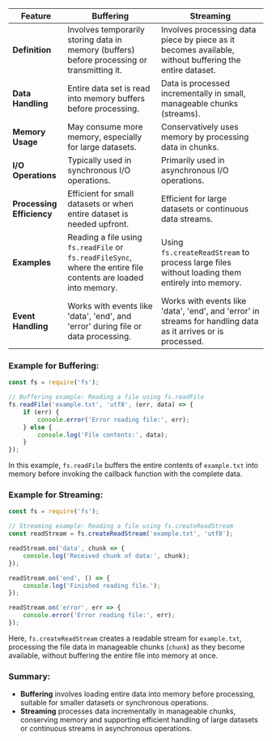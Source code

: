 | Feature                 | Buffering                                                   | Streaming                                                   |
|-------------------------|--------------------------------------------------------------|--------------------------------------------------------------|
| **Definition**          | Involves temporarily storing data in memory (buffers) before processing or transmitting it. | Involves processing data piece by piece as it becomes available, without buffering the entire dataset. |
| **Data Handling**       | Entire data set is read into memory buffers before processing. | Data is processed incrementally in small, manageable chunks (streams). |
| **Memory Usage**        | May consume more memory, especially for large datasets.      | Conservatively uses memory by processing data in chunks.      |
| **I/O Operations**      | Typically used in synchronous I/O operations.                | Primarily used in asynchronous I/O operations.               |
| **Processing Efficiency**| Efficient for small datasets or when entire dataset is needed upfront. | Efficient for large datasets or continuous data streams.     |
| **Examples**            | Reading a file using `fs.readFile` or `fs.readFileSync`, where the entire file contents are loaded into memory. | Using `fs.createReadStream` to process large files without loading them entirely into memory. |
| **Event Handling**      | Works with events like 'data', 'end', and 'error' during file or data processing. | Works with events like 'data', 'end', and 'error' in streams for handling data as it arrives or is processed. |

### Example for Buffering:

```javascript
const fs = require('fs');

// Buffering example: Reading a file using fs.readFile
fs.readFile('example.txt', 'utf8', (err, data) => {
    if (err) {
        console.error('Error reading file:', err);
    } else {
        console.log('File contents:', data);
    }
});
```

In this example, `fs.readFile` buffers the entire contents of `example.txt` into memory before invoking the callback function with the complete data.

### Example for Streaming:

```javascript
const fs = require('fs');

// Streaming example: Reading a file using fs.createReadStream
const readStream = fs.createReadStream('example.txt', 'utf8');

readStream.on('data', chunk => {
    console.log('Received chunk of data:', chunk);
});

readStream.on('end', () => {
    console.log('Finished reading file.');
});

readStream.on('error', err => {
    console.error('Error reading file:', err);
});
```

Here, `fs.createReadStream` creates a readable stream for `example.txt`, processing the file data in manageable chunks (`chunk`) as they become available, without buffering the entire file into memory at once.

### Summary:

- **Buffering** involves loading entire data into memory before processing, suitable for smaller datasets or synchronous operations.
- **Streaming** processes data incrementally in manageable chunks, conserving memory and supporting efficient handling of large datasets or continuous streams in asynchronous operations.
